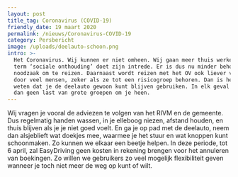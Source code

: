 ```yaml
---
layout: post
title_tag: Coronavirus (COVID-19)
friendly_date: 19 maart 2020
permalink: /nieuws/Coronavirus-COVID-19
category: Persbericht
image: /uploads/deelauto-schoon.png
intro: >-
  Het Coronavirus. Wij kunnen er niet omheen. Wij gaan meer thuis werken en de
  term ‘sociale onthouding’ doet zijn intrede. Er is dus nu minder behoefte en
  noodzaak om te reizen. Daarnaast wordt reizen met het OV ook liever vermeden
  door veel mensen, zeker als ze tot een risicogroep behoren. Dan is het goed te
  weten dat je de deelauto gewoon kunt blijven gebruiken. In elk geval heb je
  dan geen last van grote groepen om je heen.
---
```

Wij vragen je vooral de adviezen te volgen van het RIVM en de gemeente. Dus regelmatig handen wassen, in je elleboog niezen, afstand houden, en thuis blijven als je je niet goed voelt. En ga je op pad met de deelauto, neem dan alsjeblieft wat doekjes mee, waarmee je het stuur en wat knoppen kunt schoonmaken. Zo kunnen we elkaar een beetje helpen. In deze periode, tot 6 april, zal EasyDriving geen kosten in rekening brengen voor het annuleren van boekingen. Zo willen we gebruikers zo veel mogelijk flexibiliteit geven wanneer je toch niet meer de weg op kunt of wilt.